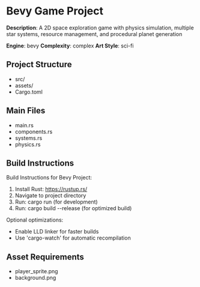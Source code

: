 # Bevy Game Project

**Description**: A 2D space exploration game with physics simulation, multiple star systems, resource management, and procedural planet generation

**Engine**: bevy
**Complexity**: complex
**Art Style**: sci-fi

## Project Structure
- src/
- assets/
- Cargo.toml

## Main Files
- main.rs
- components.rs
- systems.rs
- physics.rs
## Build Instructions
Build Instructions for Bevy Project:

1. Install Rust: https://rustup.rs/
2. Navigate to project directory
3. Run: cargo run (for development)
4. Run: cargo build --release (for optimized build)

Optional optimizations:
- Enable LLD linker for faster builds
- Use 'cargo-watch' for automatic recompilation


## Asset Requirements
- player_sprite.png
- background.png
